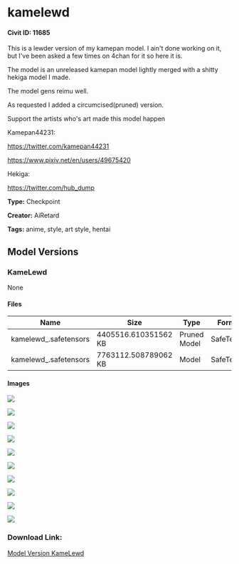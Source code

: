 # kamelewd

#### Civit ID: 11685

<p>This is a lewder version of my kamepan model. I ain't done working on it, but I've been asked a few times on 4chan for it so here it is.</p><p>The model is an unreleased kamepan model lightly merged with a shitty hekiga model I made.</p><p>The model gens reimu well.</p><p>As requested I added a circumcised(pruned) version.</p><p></p><p>Support the artists who's art made this model happen</p><p>Kamepan44231:</p><p><a target="_blank" rel="ugc" href="https://twitter.com/kamepan44231">https://twitter.com/kamepan44231</a></p><p><a target="_blank" rel="ugc" href="https://www.pixiv.net/en/users/49675420">https://www.pixiv.net/en/users/49675420</a></p><p></p><p>Hekiga:</p><p><a target="_blank" rel="ugc" href="https://twitter.com/hub_dump">https://twitter.com/hub_dump</a></p>

**Type:** Checkpoint

**Creator:** AiRetard

**Tags:** anime, style, art style, hentai

## Model Versions

### KameLewd

None

#### Files

| Name | Size | Type | Format | Download Url | AutoV1 | AutoV2 | SHA256 | CRC32 | BLAKE3 |
| --- | --- | --- | --- | --- | --- | --- | --- | --- | --- |
| kamelewd_.safetensors | 4405516.610351562 KB | Pruned Model | SafeTensor | https://civitai.com/api/download/models/13809?type=Pruned%20Model&format=SafeTensor&size=pruned&fp=fp16 | 44619AC1 | 4768C6B418 | 4768C6B418E3DB371F80ECEB09897785A8FDBA9068E2B83291491B80E264D5C2 | D0F229AF | 9DFEDE2845A60C90A856DA61E693B7E447B53E2DA82535740957EC64E8FA3816 |
| kamelewd_.safetensors | 7763112.508789062 KB | Model | SafeTensor | https://civitai.com/api/download/models/13809 | BEF6738C | B6A2D66DAE | B6A2D66DAEEA8906B7730154C1BAEBF04104BCB06D9DBD2442AD37C511E8F099 | AF4C0918 | 85D3D5B939F6C5BA3B44BFFCD09555B8847C17E343FBF696E9F39B7D0E0B358B |

#### Images

<p><img src="https://image.civitai.com/xG1nkqKTMzGDvpLrqFT7WA/8ea83941-2804-4b98-e4ad-dca0a1652e00/width=450/133851.jpeg" /></p>

<p><img src="https://image.civitai.com/xG1nkqKTMzGDvpLrqFT7WA/6bdddd04-2c71-4f34-e881-8f1da7b2e400/width=450/133870.jpeg" /></p>

<p><img src="https://image.civitai.com/xG1nkqKTMzGDvpLrqFT7WA/76c1ed7d-1779-4508-a374-bffbc05bfe00/width=450/133869.jpeg" /></p>

<p><img src="https://image.civitai.com/xG1nkqKTMzGDvpLrqFT7WA/60a0adba-9d43-4f88-e88d-5b7999f60a00/width=450/133868.jpeg" /></p>

<p><img src="https://image.civitai.com/xG1nkqKTMzGDvpLrqFT7WA/3ee810cc-ed67-4567-90e6-c3de6b321400/width=450/133867.jpeg" /></p>

<p><img src="https://image.civitai.com/xG1nkqKTMzGDvpLrqFT7WA/b8f477ee-49dc-41d6-77dd-915d15d7ea00/width=450/133866.jpeg" /></p>

<p><img src="https://image.civitai.com/xG1nkqKTMzGDvpLrqFT7WA/2dad4a2a-196c-4383-d79f-54e3ce83b600/width=450/133865.jpeg" /></p>

<p><img src="https://image.civitai.com/xG1nkqKTMzGDvpLrqFT7WA/53ccfebf-d64d-4214-fcbe-5bcdfbe1f300/width=450/133864.jpeg" /></p>

<p><img src="https://image.civitai.com/xG1nkqKTMzGDvpLrqFT7WA/ed876983-8feb-460a-b3d6-0576ceceda00/width=450/133863.jpeg" /></p>

<p><img src="https://image.civitai.com/xG1nkqKTMzGDvpLrqFT7WA/59f0398e-be36-4462-b7a9-c5e65d92f200/width=450/133862.jpeg" /></p>

### Download Link:

[Model Version KameLewd](https://civitai.com/api/download/models/13809)

